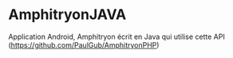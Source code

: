 # AmphitryonJAVA

Application Android, Amphitryon écrit en Java qui utilise cette API
(https://github.com/PaulGub/AmphitryonPHP)
